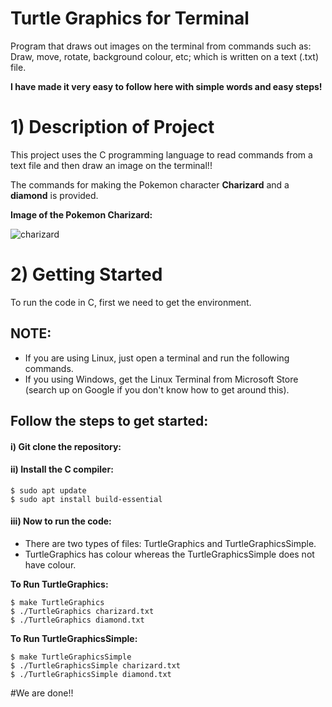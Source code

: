 # Turtle Graphics for Terminal
Program that draws out images on the terminal from commands such as: Draw, move, rotate, background colour, etc; which is written on a text (.txt) file.

**I have made it very easy to follow here with simple words and easy steps!**

# 1) Description of Project
This project uses the C programming language to read commands from a text file and then draw an image on the terminal!!

The commands for making the Pokemon character **Charizard** and a **diamond** is provided.

**Image of the Pokemon Charizard:**

![charizard](https://user-images.githubusercontent.com/48969261/196024395-43f34c9f-3e86-43ea-923d-c47f495549a5.jpg)

# 2) Getting Started
To run the code in C, first we need to get the environment.

## NOTE:

- If you are using Linux, just open a terminal and run the following commands. 
- If you using Windows, get the Linux Terminal from Microsoft Store (search up on Google if you don't know how to get around this).

## Follow the steps to get started:

#### i) Git clone the repository:

#### ii) Install the C compiler:

```shell
$ sudo apt update
$ sudo apt install build-essential
```

#### iii) Now to run the code:

- There are two types of files: TurtleGraphics and TurtleGraphicsSimple.
- TurtleGraphics has colour whereas the TurtleGraphicsSimple does not have colour.

**To Run TurtleGraphics:**

```shell
$ make TurtleGraphics
$ ./TurtleGraphics charizard.txt
$ ./TurtleGraphics diamond.txt
```
**To Run TurtleGraphicsSimple:**

```shell
$ make TurtleGraphicsSimple
$ ./TurtleGraphicsSimple charizard.txt
$ ./TurtleGraphicsSimple diamond.txt
```

#We are done!!


